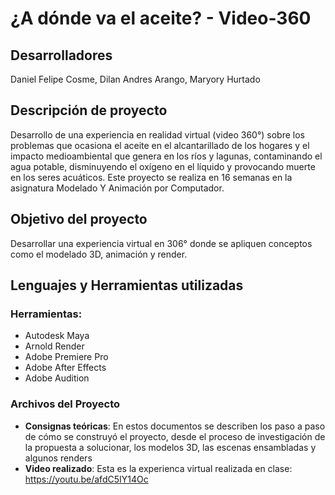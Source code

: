 # ¿A dónde va el aceite? - Video-360

## Desarrolladores
Daniel Felipe Cosme, Dilan Andres Arango, Maryory Hurtado

## Descripción de proyecto
Desarrollo de una experiencia en realidad virtual (video 360°) sobre los problemas que ocasiona el aceite en el alcantarillado de los hogares y el impacto medioambiental que genera en los ríos y lagunas, contaminando el agua potable, disminuyendo el oxígeno en el líquido y provocando muerte en los seres acuáticos. Este proyecto se realiza en 16 semanas en la asignatura Modelado Y Animación por Computador.

## Objetivo del proyecto
Desarrollar una experiencia virtual en 306° donde se apliquen conceptos como el modelado 3D, animación y render.

## Lenguajes y Herramientas utilizadas
### Herramientas:
- Autodesk Maya
- Arnold Render
- Adobe Premiere Pro
- Adobe After Effects
- Adobe Audition

### Archivos del Proyecto
- **Consignas teóricas**: En estos documentos se describen los paso a paso de cómo se construyó el proyecto, desde el proceso de investigación de la propuesta a solucionar, los modelos 3D, las escenas ensambladas y algunos renders
- **Video realizado**: Esta es la experienca virtual realizada en clase: https://youtu.be/afdC5IY14Oc
